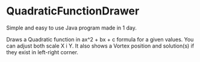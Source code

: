 # QuadraticFunctionDrawer

Simple and easy to use Java program made in 1 day.

Draws a Quadratic function in ax^2 + bx + c formula for a given values. You can adjust both scale X i Y. It also shows a Vortex position and solution(s) if they exist in left-right corner.
